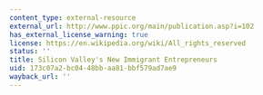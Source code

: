 ```yaml
---
content_type: external-resource
external_url: http://www.ppic.org/main/publication.asp?i=102
has_external_license_warning: true
license: https://en.wikipedia.org/wiki/All_rights_reserved
status: ''
title: Silicon Valley's New Immigrant Entrepreneurs
uid: 173c07a2-bc04-48bb-aa81-bbf579ad7ae9
wayback_url: ''
---
```

